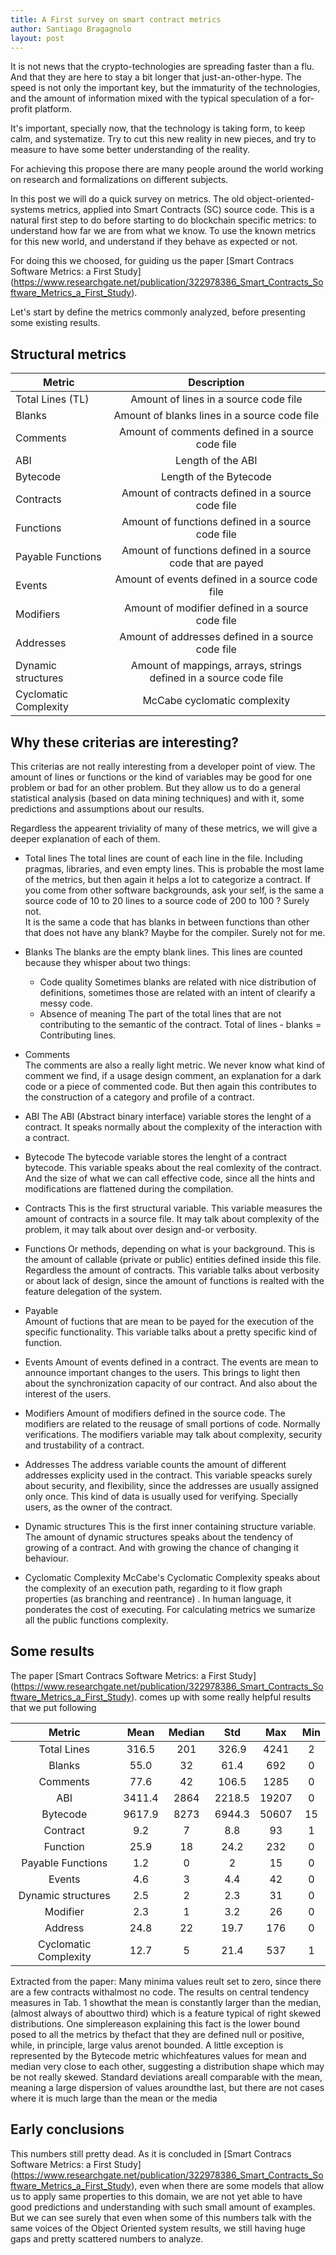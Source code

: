 ```yaml
---
title: A First survey on smart contract metrics
author: Santiago Bragagnolo
layout: post
---
```


It is not news that the crypto-technologies are spreading faster than a flu. And that they are here to stay a bit longer that just-an-other-hype.
The speed is not only the important key, but the immaturity of the technologies, and the amount of information mixed with the typical speculation of a for-profit platform.
	

It's important, specially now, that the technology is taking form, to keep calm, and systematize. Try to cut this new reality in new pieces, and try to measure to have some better understanding of the reality.

For achieving this propose there are many people around the world working on research and formalizations on different subjects. 


In this post we will do a quick survey on metrics. The old object-oriented-systems metrics, applied into Smart Contracts (SC) source code.
This is a natural first step to do before starting to do blockchain specific metrics: to understand how far we are from what we know. 
To use the known metrics for this new world, and understand if they behave as expected or not.

For doing this we choosed, for guiding us the paper [Smart Contracs Software Metrics: a First Study] (https://www.researchgate.net/publication/322978386_Smart_Contracts_Software_Metrics_a_First_Study). 

Let's start by define the metrics commonly analyzed, before presenting some existing results. 

## Structural metrics

	
| Metric        	 	| Description   | 
| ------------- 	 	|:-------------:| 
| Total Lines (TL)      	 | Amount of lines in a source code file | 
| Blanks 			 | Amount of blanks lines in a source code file     | 
| Comments			 | Amount of comments defined in a source code file   | 
| ABI				 | Length of the ABI  | 
| Bytecode			 | Length of the Bytecode  | 
| Contracts			 | Amount of contracts defined in a source code file   |
| Functions			 | Amount of functions defined in a source code file   | 
| Payable Functions	         | Amount of functions defined in a source code that are payed |
| Events			 | Amount of events defined in a source code file   | 
| Modifiers			 | Amount of modifier defined in a source code file   | 
| Addresses			 | Amount of addresses defined in a source code file   | 
| Dynamic structures	 	| Amount of mappings, arrays, strings defined in a source code file   | 
| Cyclomatic Complexity 	 | McCabe cyclomatic complexity  | 




## Why these criterias are interesting? 

This criterias are not really interesting from a developer point of view. The amount of lines or functions or the kind of variables may be good for one problem or bad for an other problem. But they allow us to do a general statistical analysis (based on data mining techniques) and with it, some predictions and assumptions about our results.
    
Regardless the appearent triviality of many of these metrics, we will give a deeper explanation of each of them. 

* Total lines
	The total lines are count of each line in the file. Including pragmas, libraries, and  even empty lines. 
	This is probable the most lame of the metrics, but then again it helps a lot to categorize a contract. 
	If you come from other software backgrounds, ask your self, is the same a source code of 10 to 20 lines to a source code of 200 to 100 ? Surely not.	
	It is the same a code that has blanks in between functions than other that does not have any blank? Maybe for the compiler. Surely not for me. 

* Blanks
	The blanks are the empty blank lines. This lines are counted because they whisper about two things: 
 	- Code quality 
  	Sometimes blanks are related with nice distribution of definitions, sometimes those are related with an intent of clearify a messy code. 
	- Absence of meaning
	  The part of the total lines that are not contributing to the semantic of the contract. Total of lines - blanks = Contributing lines. 
* Comments	
	 The comments are also a really light metric. We never know what kind of comment we find, if a usage design comment, an explanation for a dark code or a piece of 	commented code. 
	 But then again this contributes to the construction of a category and profile of a contract.

* ABI
	The ABI (Abstract binary interface) variable stores the lenght of a contract.
	It speaks normally about the complexity of the interaction with a contract. 

* Bytecode
	The bytecode variable stores the lenght of a contract bytecode. 
	This variable speaks about the real comlexity of the contract. 
	And the size of what we can call effective code, since all the hints and modifications are flattened during the compilation.

* Contracts
	This is the first structural variable. 
	This variable measures the amount of contracts in a source file. It may talk about complexity of the problem, it may talk about over design and-or verbosity. 

* Functions 
	Or methods, depending on what is your background. This is the amount of callable (private or public) entities defined inside this file. 
	Regardless the amount of contracts.
	This variable talks about verbosity or about lack of design, since the amount of functions is realted with the feature delegation of the system. 
* Payable 	
	Amount of fuctions that are mean to be payed for the execution of the specific functionality.
	This variable talks about a pretty specific kind of function. 
	

* Events 
	Amount of events defined in a contract. 
	The events are mean to announce important changes to the users. This brings to light then about the synchronization capacity of our contract. 
	And also about the interest of the users.  

* Modifiers
	Amount of modifiers defined in the source code.
	The modifiers are related to the reusage of small portions of code. Normally verifications.
	The modifiers variable may talk about complexity, security and trustability of a contract. 

* Addresses
	The address variable counts the amount of different addresses explicity used in the contract.
	This variable speacks surely about security, and flexibility, since the addresses are usually assigned only once. 
	This kind of data is usually used for verifying. Specially users, as the owner of the contract. 

* Dynamic structures
	This is the first inner containing structure variable. The amount of dynamic structures speaks about the tendency of growing of a contract. 
	And with growing the chance of changing it behaviour. 

* Cyclomatic Complexity
	McCabe's Cyclomatic Complexity speaks about the complexity of an execution path, regarding to it flow graph properties (as branching and reentrance) . 
	In human language, it ponderates the cost of executing. For calculating metrics we sumarize all the public functions complexity.

## Some results
The paper  [Smart Contracs Software Metrics: a First Study] (https://www.researchgate.net/publication/322978386_Smart_Contracts_Software_Metrics_a_First_Study).  comes up with some really helpful results that we put following

|Metric     |Mean |Median| Std |Max |Min| 
|:---:      |:---: |:---:|:---: |:---:|:---:|
|Total Lines | 316.5|201  | 326.9| 4241| 2 |
|Blanks 	    | 55.0 | 32  | 61.4 | 692 | 0 |
|Comments    | 77.6 | 42  | 106.5| 1285|  0| 
|ABI 	    | 3411.4 |2864| 2218.5| 19207| 0| 
|Bytecode |9617.9| 8273| 6944.3 |50607 |15 |
|Contract |9.2| 7 | 8.8| 93 |1|
|Function |25.9| 18| 24.2 |232| 0|
|Payable Functions |1.2| 0 |2 |15| 0 |
|Events |4.6| 3| 4.4 |42| 0|
|Dynamic structures| 2.5| 2 |2.3 |31 |0|
|Modifier| 2.3 |1 |3.2| 26 |0 |
|Address |24.8 |22 |19.7| 176| 0 |
|Cyclomatic Complexity |12.7 |5 |21.4| 537| 1| 

Extracted from the paper: 
Many minima values reult set to zero, since there are a few contracts withalmost no code.  The results on central tendency measures in Tab.  1 showthat the mean is constantly larger than the median, (almost always of abouttwo third) which is a feature typical of right skewed distributions. One simplereason explaining this fact is the lower bound posed to all the metrics by thefact that they are defined null or positive, while, in principle, large valus arenot bounded.  A little exception is represented by the Bytecode metric whichfeatures values for mean and median very close to each other, suggesting a distribution shape which may be not really skewed.  Standard deviations areall comparable with the mean, meaning a large dispersion of values aroundthe last, but there are not cases where it is much large than the mean or the media 

	

## Early conclusions 

   This numbers still pretty dead. As it is concluded in [Smart Contracs Software Metrics: a First Study] (https://www.researchgate.net/publication/322978386_Smart_Contracts_Software_Metrics_a_First_Study), even when there are some models that allow us to apply same properties to this domain, we are not yet able to have good predictions and understanding with such small amount of examples. But we can see surely that even when some of this numbers talk with the same voices of the Object Oriented system results, we still having huge gaps and pretty scattered numbers to analyze.  












